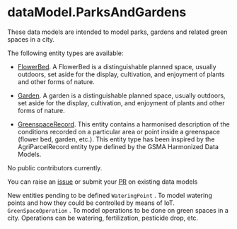 # dataModel.ParksAndGardens
These data models are intended to model parks, gardens and related green spaces in a city.

The following entity types are available:
- [FlowerBed](https://smart-data-models.github.io/dataModel.ParksAndGardens/FlowerBed/README.md
). A FlowerBed is a distinguishable planned space, usually outdoors, set aside for
the display, cultivation, and enjoyment of plants and other forms of nature.


- [Garden](https://smart-data-models.github.io/dataModel.ParksAndGardens/Garden/README.md
). A garden is a distinguishable planned space, usually outdoors, set aside for
the display, cultivation, and enjoyment of plants and other forms of nature.


- [GreenspaceRecord](https://smart-data-models.github.io/dataModel.ParksAndGardens/GreenspaceRecord/README.md
). This entity contains a harmonised description of the conditions recorded on
a particular area or point inside a greenspace (flower bed, garden, etc.).
This entity type has been inspired by the AgriParcelRecord entity type
defined by the GSMA Harmonized Data Models.



No public contributors currently.

You can raise an [issue](https://github.com/smart-data-models/dataModel.ParksAndGardens/issues) or submit your [PR](https://github.com/smart-data-models/dataModel.ParksAndGardens/pulls) on existing data models

New entities pending to be defined `WateringPoint` . To model watering points and how they could be controlled by means of IoT. `GreenSpaceOperation` . To model operations to be done on green spaces in a city. Operations can be watering, fertilization, pesticide drop, etc.
